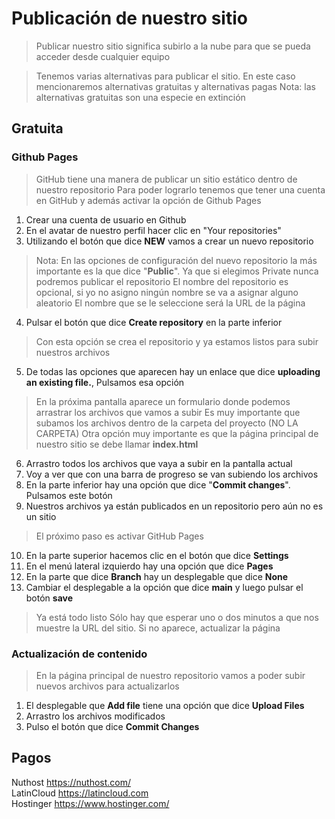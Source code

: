 # Publicación de nuestro sitio

> Publicar nuestro sitio significa subirlo a la nube para que se pueda acceder desde cualquier equipo

> Tenemos varias alternativas para publicar el sitio. 
> En este caso mencionaremos alternativas gratuitas y alternativas pagas
> Nota: las alternativas gratuitas son una especie en extinción

## Gratuita

### Github Pages
> GitHub tiene una manera de publicar un sitio estático dentro de nuestro repositorio
> Para poder lograrlo tenemos que tener una cuenta en GitHub y además activar la opción de Github Pages

1. Crear una cuenta de usuario en Github
2. En el avatar de nuestro perfil hacer clic en "Your repositories"
3. Utilizando el botón que dice **NEW** vamos a crear un nuevo repositorio

> Nota: En las opciones de configuración del nuevo repositorio la más importante es la que dice "**Public**". Ya que si elegimos Private nunca podremos publicar el repositorio
> El nombre del repositorio es opcional, si yo no asigno ningún nombre se va a asignar alguno aleatorio
> El nombre que se le seleccione será la URL de la página

4. Pulsar el botón que dice **Create repository** en la parte inferior

> Con esta opción se crea el repositorio y ya estamos listos para subir nuestros archivos

5. De todas las opciones que aparecen hay un enlace que dice **uploading an existing file.**, Pulsamos esa opción

> En la próxima pantalla aparece un formulario donde podemos arrastrar los archivos que vamos a subir
> Es muy importante que subamos los archivos dentro de la carpeta del proyecto (NO LA CARPETA)
> Otra opción muy importante es que la página principal de nuestro sitio se debe llamar **index.html**

6. Arrastro todos los archivos que vaya a subir en la pantalla actual
7. Voy a ver que con una barra de progreso se van subiendo los archivos
8. En la parte inferior hay una opción que dice "**Commit changes**". Pulsamos este botón
9. Nuestros archivos ya están publicados en un repositorio pero aún no es un sitio

> El próximo paso es activar GitHub Pages

10. En la parte superior hacemos clic en el botón que dice **Settings**
11. En el menú lateral izquierdo hay una opción que dice **Pages**
12. En la parte que dice **Branch** hay un desplegable que dice **None**
13. Cambiar el desplegable a la opción que dice **main** y luego pulsar el botón **save**

> Ya está todo listo 
> Sólo hay que esperar uno o dos minutos a que nos muestre la URL del sitio. 
> Si no aparece, actualizar la página


### Actualización de contenido
> En la página principal de nuestro repositorio vamos a poder subir nuevos archivos para actualizarlos

1. El desplegable que **Add file** tiene una opción que dice **Upload Files**
2. Arrastro los archivos modificados
3. Pulso el botón que dice **Commit Changes**


## Pagos


Nuthost <https://nuthost.com/>  
LatinCloud <https://latincloud.com>  
Hostinger <https://www.hostinger.com/>  

